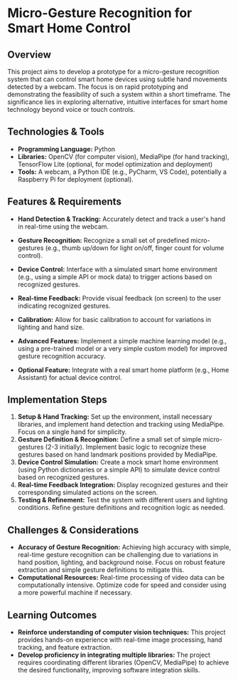 # Micro-Gesture Recognition for Smart Home Control

## Overview

This project aims to develop a prototype for a micro-gesture recognition system that can control smart home devices using subtle hand movements detected by a webcam.  The focus is on rapid prototyping and demonstrating the feasibility of such a system within a short timeframe.  The significance lies in exploring alternative, intuitive interfaces for smart home technology beyond voice or touch controls.

## Technologies & Tools

* **Programming Language:** Python
* **Libraries:** OpenCV (for computer vision), MediaPipe (for hand tracking), TensorFlow Lite (optional, for model optimization and deployment)
* **Tools:**  A webcam, a Python IDE (e.g., PyCharm, VS Code), potentially a Raspberry Pi for deployment (optional).

## Features & Requirements

- **Hand Detection & Tracking:**  Accurately detect and track a user's hand in real-time using the webcam.
- **Gesture Recognition:** Recognize a small set of predefined micro-gestures (e.g., thumb up/down for light on/off, finger count for volume control).
- **Device Control:**  Interface with a simulated smart home environment (e.g., using a simple API or mock data) to trigger actions based on recognized gestures.
- **Real-time Feedback:** Provide visual feedback (on screen) to the user indicating recognized gestures.
- **Calibration:** Allow for basic calibration to account for variations in lighting and hand size.

- **Advanced Features:**  Implement a simple machine learning model (e.g., using a pre-trained model or a very simple custom model) for improved gesture recognition accuracy.
- **Optional Feature:** Integrate with a real smart home platform (e.g., Home Assistant) for actual device control.


## Implementation Steps

1. **Setup & Hand Tracking:**  Set up the environment, install necessary libraries, and implement hand detection and tracking using MediaPipe.  Focus on a single hand for simplicity.
2. **Gesture Definition & Recognition:** Define a small set of simple micro-gestures (2-3 initially). Implement basic logic to recognize these gestures based on hand landmark positions provided by MediaPipe.
3. **Device Control Simulation:** Create a mock smart home environment (using Python dictionaries or a simple API) to simulate device control based on recognized gestures.
4. **Real-time Feedback Integration:**  Display recognized gestures and their corresponding simulated actions on the screen.
5. **Testing & Refinement:** Test the system with different users and lighting conditions.  Refine gesture definitions and recognition logic as needed.


## Challenges & Considerations

- **Accuracy of Gesture Recognition:**  Achieving high accuracy with simple, real-time gesture recognition can be challenging due to variations in hand position, lighting, and background noise.  Focus on robust feature extraction and simple gesture definitions to mitigate this.
- **Computational Resources:**  Real-time processing of video data can be computationally intensive. Optimize code for speed and consider using a more powerful machine if necessary.


## Learning Outcomes

- **Reinforce understanding of computer vision techniques:**  This project provides hands-on experience with real-time image processing, hand tracking, and feature extraction.
- **Develop proficiency in integrating multiple libraries:**  The project requires coordinating different libraries (OpenCV, MediaPipe) to achieve the desired functionality, improving software integration skills.

